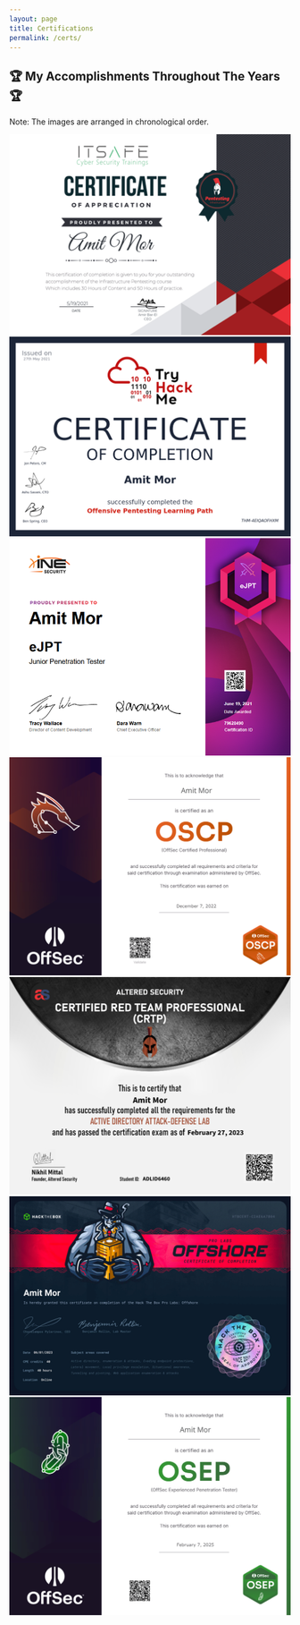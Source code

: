 ```yaml
---
layout: page
title: Certifications
permalink: /certs/
---
```


<h2 class="certs-title">🏆 My Accomplishments Throughout The Years 🏆</h2>

<p class="chronological-note">Note: The images are arranged in chronological order.</p>

<div class="cert-cards-container">

  <a class="cert-card-link">
    <div class="cert-card">
      <div class="cert-card-image">
        <img src="/assets/img/certs/ITSAFE.png" alt="Cert 1">
      </div>
    </div>
  </a>
  
  <a class="cert-card-link">
    <div class="cert-card">
      <div class="cert-card-image">
        <img src="/assets/img/certs/THM.png" alt="Cert 1">
      </div>
    </div>
  </a>

  <a class="cert-card-link">
    <div class="cert-card">
      <div class="cert-card-image">
        <img src="/assets/img/certs/EJPT.png" alt="Cert 2">
      </div>
    </div>
  </a>


  <!-- Repeat for other certifications -->
  <a class="cert-card-link">
    <div class="cert-card">
      <div class="cert-card-image">
        <img src="/assets/img/certs/OSCP.png" alt="Cert 2">
      </div>
    </div>
  </a>
  
  <a class="cert-card-link">
    <div class="cert-card">
      <div class="cert-card-image">
        <img src="/assets/img/certs/CRTP.png" alt="Cert 3">
      </div>
    </div>
  </a>

  <a class="cert-card-link">
    <div class="cert-card">
      <div class="cert-card-image">
        <img src="/assets/img/certs/HTB-Offshore.png" alt="Cert 2">
      </div>
    </div>
  </a>

  <a class="cert-card-link">
  <div class="cert-card">
    <div class="cert-card-image">
      <img src="/assets/img/certs/OSEP.png" alt="Cert 3">
    </div>
  </div>
  </a>
  
</div>


